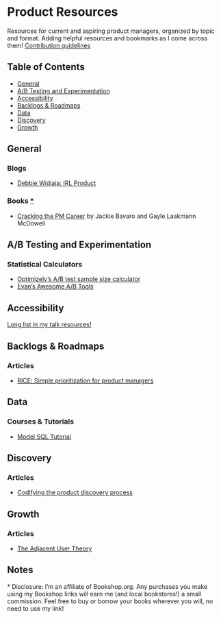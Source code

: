 # Product Resources

Resources for current and aspiring product managers, organized by topic and format. Adding helpful resources and bookmarks as I come across them! [Contribution guidelines](https://github.com/melanierichards/product-resources/blob/main/CONTRIBUTING.md)

## Table of Contents

* [General](#general)
* [A/B Testing and Experimentation](#ab-testing-and-experimentation)
* [Accessibility](#accessibility)
* [Backlogs & Roadmaps](#backlogs--roadmaps)
* [Data](#data)
* [Discovery](#discovery)
* [Growth](#growth)

## General

### Blogs

* [Debbie Widjaja: IRL Product](https://medium.com/irlproduct)

### Books [*](#notes)

* [Cracking the PM Career](https://bookshop.org/a/15644/9780984782895) by Jackie Bavaro and Gayle Laakmann McDowell

## A/B Testing and Experimentation

### Statistical Calculators

* [Optimizely’s A/B test sample size calculator](https://www.optimizely.com/sample-size-calculator/#/?conversion=3&effect=20&significance=95)
* [Evan’s Awesome A/B Tools](https://www.evanmiller.org/ab-testing/)

## Accessibility

[Long list in my talk resources!](https://github.com/melanierichards/talks/tree/main/2021/aea-fall)

## Backlogs & Roadmaps

### Articles

* [RICE: Simple prioritization for product managers](https://www.intercom.com/blog/rice-simple-prioritization-for-product-managers/)

## Data

### Courses & Tutorials

* [Model SQL Tutorial](https://mode.com/sql-tutorial/)

## Discovery

### Articles

* [Codifying the product discovery process](https://medium.com/irlproduct/codifying-product-discovery-process-5e4db83a00ca)

## Growth

### Articles

* [The Adjacent User Theory](https://andrewchen.com/the-adjacent-user-theory/)

## Notes

\* Disclosure: I’m an affiliate of Bookshop.org. Any purchases you make using my Bookshop links will earn me (and local bookstores!) a small commission. Feel free to buy or borrow your books wherever you will, no need to use my link!
